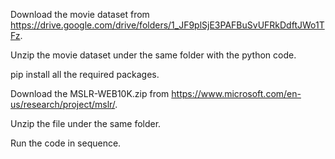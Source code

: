 Download the movie dataset from https://drive.google.com/drive/folders/1_JF9plSjE3PAFBuSvUFRkDdftJWo1TFz.

Unzip the movie dataset under the same folder with the python code.

pip install all the required packages.

Download the MSLR-WEB10K.zip from https://www.microsoft.com/en-us/research/project/mslr/.

Unzip the file under the same folder.

Run the code in sequence.